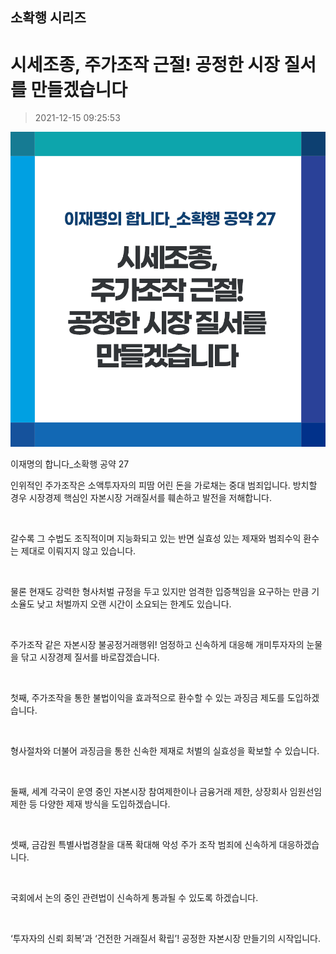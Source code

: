## 소확행 시리즈
# 시세조종, 주가조작 근절! 공정한 시장 질서를 만들겠습니다
> 2021-12-15 09:25:53

![시세조종, 주가조작 근절! 공정한 시장 질서를 만들겠습니다](029.png)

이재명의 합니다_소확행 공약 27



인위적인 주가조작은 소액투자자의 피땀 어린 돈을 가로채는 중대 범죄입니다. 방치할 경우 시장경제 핵심인 자본시장 거래질서를 훼손하고 발전을 저해합니다.

​

갈수록 그 수법도 조직적이며 지능화되고 있는 반면 실효성 있는 제재와 범죄수익 환수는 제대로 이뤄지지 않고 있습니다.

​

물론 현재도 강력한 형사처벌 규정을 두고 있지만 엄격한 입증책임을 요구하는 만큼 기소율도 낮고 처벌까지 오랜 시간이 소요되는 한계도 있습니다.

​

주가조작 같은 자본시장 불공정거래행위! 엄정하고 신속하게 대응해 개미투자자의 눈물을 닦고 시장경제 질서를 바로잡겠습니다.

​

첫째, 주가조작을 통한 불법이익을 효과적으로 환수할 수 있는 과징금 제도를 도입하겠습니다.

​

형사절차와 더불어 과징금을 통한 신속한 제재로 처벌의 실효성을 확보할 수 있습니다.

​

둘째, 세계 각국이 운영 중인 자본시장 참여제한이나 금융거래 제한, 상장회사 임원선임 제한 등 다양한 제재 방식을 도입하겠습니다.

​

셋째, 금감원 특별사법경찰을 대폭 확대해 악성 주가 조작 범죄에 신속하게 대응하겠습니다.

​

국회에서 논의 중인 관련법이 신속하게 통과될 수 있도록 하겠습니다.

​

‘투자자의 신뢰 회복’과 ‘건전한 거래질서 확립’! 공정한 자본시장 만들기의 시작입니다.
